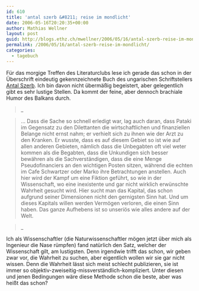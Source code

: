 ```yaml
---
id: 610
title: 'antal szerb &#8211; reise im mondlicht'
date: 2006-05-16T20:20:35+00:00
author: Mathias Wellner
layout: post
guid: http://blogs.ethz.ch/mwellner/2006/05/16/antal-szerb-reise-im-mondlicht/
permalink: /2006/05/16/antal-szerb-reise-im-mondlicht/
categories:
  - tagebuch
---
```

Für das morgige Treffen des Literaturclubs lese ich gerade das schon in der Überschrift eindeutig gekennzeichnete Buch des ungarischen Schriftstellers [Antal Szerb](https://de.wikipedia.org/wiki/Antal_Szerb). Ich bin davon nicht übermäßig begeistert, aber gelegentlich gibt es sehr lustige Stellen. Da kommt der feine, aber dennoch brachiale Humor des Balkans durch. 

> _
  
> &#8230; Dass die Sache so schnell erledigt war, lag auch daran, dass Pataki im Gegensatz zu den Dilettanten die wirtschaftlichen und finanziellen Belange nicht ernst nahm; er verhielt sich zu ihnen wie der Arzt zu den Kranken. Er wusste, dass es auf diesem Gebiet so ist wie auf allen anderen Gebieten, nämlich dass die Unbegabten oft viel weter kommen als die Begabten, dass die Unkundigen sich besser bewähren als die Sachverständigen, dass die eine Menge Pseudofinanciers an den wichtigen Posten sitzen, während die echten im Cafe Schwartzer oder Marko ihre Betrachtungen anstellen. Auch hier wird der Kampf um eine Fiktion geführt, so wie in der Wissenschaft, wo eine inexistente und gar nicht wirklich erwünschte Wahrheit gesucht wird. Hier sucht man das Kapital, das schon aufgrund seiner Dimensionen nicht den gernigsten Sinn hat. Und um dieses Kapitals willen werden Vermögen verloren, die einen Sinn haben. Das ganze Aufhebens ist so unseriös wie alles andere auf der Welt.
  
>_ 

Ich als Wissenschaftler (die Naturwissenschaftler mögen jetzt über mich als Ingenieur die Nase rümpfen) fand natürlich den Satz, welcher der Wissenschaft gilt, am lustigsten. Denn irgendwie trifft das schon, wir geben zwar vor, die Wahrheit zu suchen, aber eigentlich wollen wir sie gar nicht wissen. Denn die Wahrheit lässt sich meist schlecht publizieren, sie ist immer so objektiv-zweiseitig-missverständlich-kompliziert. Unter diesen und jenen Bedingungen wäre diese Methode schon die beste, aber was heißt das schon?